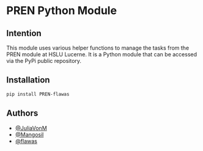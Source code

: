 # PREN Python Module


## Intention
This module uses various helper functions to manage the tasks from the PREN module at HSLU Lucerne. 
It is a Python module that can be accessed via the PyPi public repository.  

## Installation

```bash
pip install PREN-flawas
```

## Authors

- [@JuliaVonM](https://github.com/JuliaVonM)
- [@Mangosil](https://github.com/Mangosil)
- [@flawas](https://github.com/flawas)
